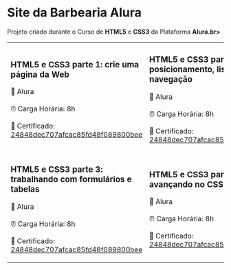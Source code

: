 <h1>Site da Barbearia Alura</h1>

<p>Projeto criado durante o Curso de <strong>HTML5</strong> e <strong>CSS3</strong> da Plataforma <strong>Alura</trong>.br></p>

<table>
    <tr>
        <td>
        <h3>HTML5 e CSS3 parte 1: crie uma página da Web</h3>
        <p>🔹 Alura <br><br> ⏰ Carga Horária: 8h<br><br> 📜 Certificado: <a href="https://cursos.alura.com.br/user/mizenha16/fullCertificate/24848dec707afcac85fd48f089800bee" target="_blank">24848dec707afcac85fd48f089800bee</a></p>
        </td>
        <td>
        <h3>HTML5 e CSS3 parte 2: posicionamento, listas e navegação</h3>
        <p>🔹 Alura <br><br> ⏰ Carga Horária: 8h<br><br> 📜 Certificado: <a href="https://cursos.alura.com.br/user/mizenha16/fullCertificate/24848dec707afcac85fd48f089800bee" target="_blank">24848dec707afcac85fd48f089800bee</a></p>
        </td>
    </tr>
    <tr>
        <td>
        <h3>HTML5 e CSS3 parte 3: trabalhando com formulários e tabelas</h3>
        <p>🔹  Alura <br><br> ⏰ Carga Horária: 8h<br><br> 📜 Certificado: <a href="https://cursos.alura.com.br/user/mizenha16/fullCertificate/24848dec707afcac85fd48f089800bee" target="_blank">24848dec707afcac85fd48f089800bee</a></p>
        </td>
        <td>
        <h3>HTML5 e CSS3 parte 4: avançando no CSS</h3>
        <p>🔹  Alura <br><br> ⏰ Carga Horária: 8h<br><br> 📜 Certificado: <a href="https://cursos.alura.com.br/user/mizenha16/fullCertificate/24848dec707afcac85fd48f089800bee" target="_blank">24848dec707afcac85fd48f089800bee</a></p>
        </td>
    </tr>

